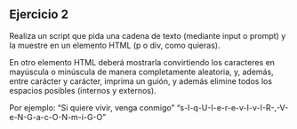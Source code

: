 ## Ejercicio 2

Realiza un script que pida una cadena de texto (mediante input o prompt) y la muestre en un elemento
HTML (p o div, como quieras).

En otro elemento HTML deberá mostrarla convirtiendo los caracteres en mayúscula o minúscula de manera
completamente aleatoria, y, además, entre carácter y carácter, imprima un guión, y además elimine todos
los espacios posibles (internos y externos).

Por ejemplo:
“Si quiere vivir, venga conmigo”
“s-I-q-U-I-e-r-e-v-I-v-I-R-,-V-e-N-G-a-c-O-N-m-i-G-O”
